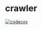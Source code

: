 # crawler
[![codecov](https://codecov.io/gh/vfunin/crawler/branch/main/graph/badge.svg?token=BA952ZCZ94)](https://codecov.io/gh/vfunin/crawler)
